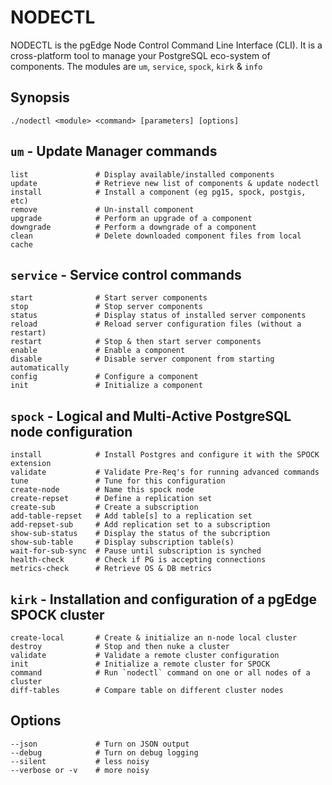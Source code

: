 # NODECTL
NODECTL is the pgEdge Node Control Command Line Interface (CLI).  It is a 
cross-platform tool to manage your PostgreSQL eco-system of components.
The modules are `um`, `service`, `spock`, `kirk` & `info`

## Synopsis
```
./nodectl <module> <command> [parameters] [options] 
```

## `um` - Update Manager commands 
```
list               # Display available/installed components 
update             # Retrieve new list of components & update nodectl
install            # Install a component (eg pg15, spock, postgis, etc)
remove             # Un-install component
upgrade            # Perform an upgrade of a component
downgrade          # Perform a downgrade of a component
clean              # Delete downloaded component files from local cache
```

## `service` - Service control commands
```
start              # Start server components
stop               # Stop server components
status             # Display status of installed server components
reload             # Reload server configuration files (without a restart)
restart            # Stop & then start server components
enable             # Enable a component
disable            # Disable server component from starting automatically
config             # Configure a component
init               # Initialize a component
```

## `spock` - Logical and Multi-Active PostgreSQL node configuration
```
install            # Install Postgres and configure it with the SPOCK extension
validate           # Validate Pre-Req's for running advanced commands
tune               # Tune for this configuration
create-node        # Name this spock node
create-repset      # Define a replication set
create-sub         # Create a subscription
add-table-repset   # Add table[s] to a replication set
add-repset-sub     # Add replication set to a subscription
show-sub-status    # Display the status of the subcription
show-sub-table     # Display subscription table(s)
wait-for-sub-sync  # Pause until subscription is synched
health-check       # Check if PG is accepting connections
metrics-check      # Retrieve OS & DB metrics
```

## `kirk` - Installation and configuration of a pgEdge SPOCK cluster
```
create-local       # Create & initialize an n-node local cluster
destroy            # Stop and then nuke a cluster
validate           # Validate a remote cluster configuration
init               # Initialize a remote cluster for SPOCK
command            # Run `nodectl` command on one or all nodes of a cluster
diff-tables        # Compare table on different cluster nodes
```

## Options
```
--json             # Turn on JSON output
--debug            # Turn on debug logging
--silent           # less noisy
--verbose or -v    # more noisy
```
